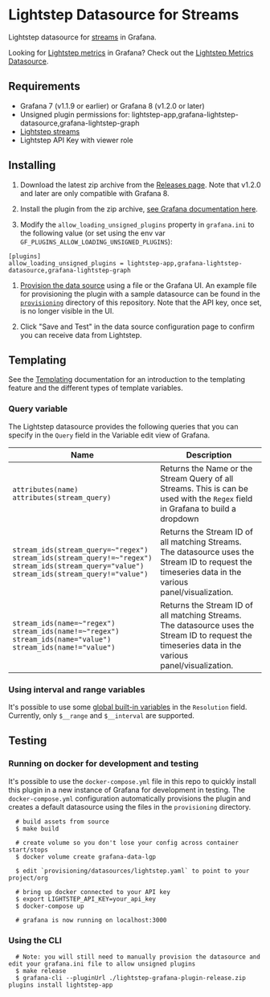 # Lightstep Datasource for Streams

Lightstep datasource for [streams]((https://docs.lightstep.com/docs/monitor-a-service-level-indicator-with-streams)) in Grafana. 

Looking for [Lightstep metrics](https://lightstep.com/metrics/) in Grafana? Check out the [Lightstep Metrics Datasource](https://grafana.com/grafana/plugins/lightstep-metrics-datasource/).

## Requirements

* Grafana 7 (v1.1.9 or earlier) or Grafana 8 (v1.2.0 or later)
* Unsigned plugin permissions for: lightstep-app,grafana-lightstep-datasource,grafana-lightstep-graph
* [Lightstep streams](https://docs.lightstep.com/docs/monitor-a-service-level-indicator-with-streams)
* Lightstep API Key with viewer role

## Installing

1. Download the latest zip archive from the [Releases page](https://github.com/lightstep/lightstep-grafana-plugin/releases). Note that v1.2.0 and later are only compatible with Grafana 8.

2. Install the plugin from the zip archive, [see Grafana documentation here](https://grafana.com/docs/grafana/latest/plugins/installation). 

3. Modify the `allow_loading_unsigned_plugins` property in `grafana.ini` to the following value (or set using the env var `GF_PLUGINS_ALLOW_LOADING_UNSIGNED_PLUGINS`):

```
[plugins]
allow_loading_unsigned_plugins = lightstep-app,grafana-lightstep-datasource,grafana-lightstep-graph
```

1. [Provision the data source](https://grafana.com/docs/grafana/latest/administration/provisioning/#data-sources) using a file or the Grafana UI. An example file for provisioning the plugin with a sample datasource can be found in the [`provisioning`](./provisioning/datasources) directory of this repository. Note that the API key, once set, is no longer visible in the UI.

2. Click "Save and Test" in the data source configuration page to confirm you can receive data from Lightstep.

## Templating
See the [Templating](https://grafana.com/docs/grafana/latest/reference/templating/) documentation for an introduction to the templating feature and the different types of template variables.

### Query variable
The Lightstep datasource provides the following queries that you can specify in the `Query` field in the Variable edit view of Grafana.

| Name         | Description |
| ------------ |-------------| 
| `attributes(name)` <br/>`attributes(stream_query)`    | Returns the Name or the Stream Query of all Streams. This is can be used with the `Regex` field in Grafana to build a dropdown |
| `stream_ids(stream_query=~"regex")` <br/>`stream_ids(stream_query!=~"regex")` <br/>`stream_ids(stream_query="value")` <br/>`stream_ids(stream_query!="value")`    | Returns the Stream ID of all matching Streams. The datasource uses the Stream ID to request the timeseries data in the various panel/visualization. |
| `stream_ids(name=~"regex")` <br/>`stream_ids(name!=~"regex")` <br/>`stream_ids(name="value")` <br/>`stream_ids(name!="value")`    | Returns the Stream ID of all matching Streams. The datasource uses the Stream ID to request the timeseries data in the various panel/visualization. |

### Using interval and range variables
It's possible to use some [global built-in variables](https://grafana.com/docs/grafana/latest/reference/templating/#global-built-in-variables) in the `Resolution` field.
Currently, only `$__range` and `$__interval` are supported.

## Testing

### Running on docker for development and testing
It's possible to use the `docker-compose.yml` file in this repo to quickly install this plugin in a new instance of Grafana for development in testing. The `docker-compose.yml` configuration automatically provisions the plugin and creates a default datasource using the files in the `provisioning` directory.

```
  # build assets from source
  $ make build

  # create volume so you don't lose your config across container start/stops
  $ docker volume create grafana-data-lgp 

  $ edit `provisioning/datasources/lightstep.yaml` to point to your project/org

  # bring up docker connected to your API key
  $ export LIGHTSTEP_API_KEY=your_api_key
  $ docker-compose up

  # grafana is now running on localhost:3000
```

### Using the CLI

```
  # Note: you will still need to manually provision the datasource and edit your grafana.ini file to allow unsigned plugins
  $ make release
  $ grafana-cli --pluginUrl ./lightstep-grafana-plugin-release.zip plugins install lightstep-app
```
